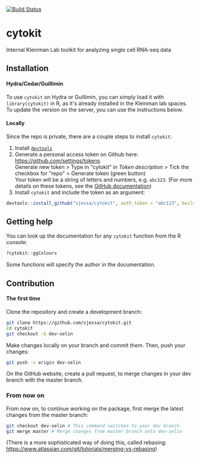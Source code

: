[![Build Status](https://travis-ci.com/sjessa/cytokit.svg?token=ckZxkx4uN2RZSSwsdpLM&branch=master)](https://travis-ci.com/sjessa/cytokit)

# cytokit
Internal Kleinman Lab toolkit for analyzing single cell RNA-seq data


## Installation

#### Hydra/Cedar/Guillimin

To use `cytokit` on Hydra or Guillimin, you can simply load it with `library(cytokit)` in R,
as it's already installed in the Kleinman lab spaces. To update the version on the server, you can use the instructions below.

#### Locally

Since the repo is private, there are a couple steps to install `cytokit`:

1. Install [`devtools`](https://cran.r-project.org/web/packages/devtools/)
2. Generate a personal access token on Github here: https://github.com/settings/tokens  
    Generate new token > Type in "cytokit" in *Token description* > Tick the checkbox for "repo" > Generate token (green button)  
   Your token will be a string of letters and numbers, e.g. `abc123`. (For more details on these tokens, see the [GitHub documentation](https://help.github.com/articles/creating-a-personal-access-token-for-the-command-line/))
3. Install `cytokit` and include the token as an argument:

```r
devtools::install_github("sjessa/cytokit", auth_token = "abc123", build_vignettes = TRUE)

```

## Getting help

You can look up the documentation for any `cytokit` function from the R console:
```r
?cytokit::ggColours
```

Some functions will specify the author in the documentation.

## Contribution

#### The first time

Clone the repository and create a development branch:
```bash
git clone https://github.com/sjessa/cytokit.git
cd cytokit
git checkout -b dev-selin
```

Make changes locally on your branch and commit them. Then, push your changes:
```bash
git push -u origin dev-selin
```

On the GitHub website, create a pull request, to merge changes in your dev branch with the master branch.

### From now on

From now on, to continue working on the package, first merge the latest changes from the master branch:
```bash
git checkout dev-selin # This command switches to your dev branch
git merge master # Merge changes from master branch onto dev-selin
```

(There is a more sophisticated way of doing this, called rebasing: https://www.atlassian.com/git/tutorials/merging-vs-rebasing)
